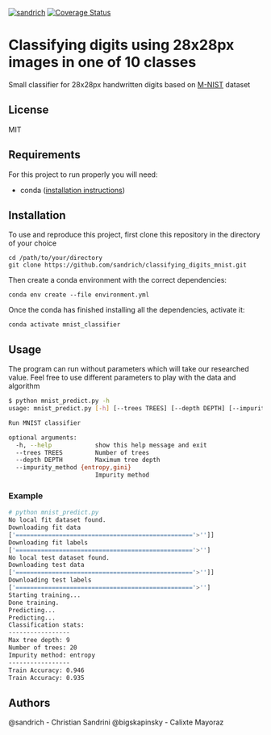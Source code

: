 [![sandrich](https://circleci.com/gh/sandrich/classifying_digits_mnist.svg?style=svg)](https://circleci.com/gh/sandrich/classifying_digits_mnist) [![Coverage Status](https://coveralls.io/repos/github/sandrich/classifying_digits_mnist/badge.svg)](https://coveralls.io/github/sandrich/classifying_digits_mnist)

# Classifying digits using 28x28px images in one of 10 classes
Small classifier for 28x28px handwritten digits based on [M-NIST](http://yann.lecun.com/exdb/mnist/) dataset 

## License
MIT

## Requirements
For this project to run properly you will need:

 - conda ([installation instructions](https://docs.conda.io/projects/conda/en/latest/user-guide/install/))

## Installation
To use and reproduce this project, first clone this repository in the directory of your choice
```shell script
cd /path/to/your/directory
git clone https://github.com/sandrich/classifying_digits_mnist.git
``` 

Then create a conda environment with the correct dependencies:
```shell script
conda env create --file environment.yml
```
Once the conda has finished installing all the dependencies, activate it:
```shell script
conda activate mnist_classifier
```

## Usage

The program can run without parameters which will take our researched value. Feel free to use different parameters to play with the data and algorithm

```bash
$ python mnist_predict.py -h
usage: mnist_predict.py [-h] [--trees TREES] [--depth DEPTH] [--impurity_method {entropy,gini}]

Run MNIST classifier

optional arguments:
  -h, --help            show this help message and exit
  --trees TREES         Number of trees
  --depth DEPTH         Maximum tree depth
  --impurity_method {entropy,gini}
                        Impurity method
```

### Example

```bash
# python mnist_predict.py 
No local fit dataset found.
Downloading fit data
['================================================='>'']]
Downloading fit labels
['================================================='>'']
No local test dataset found.
Downloading test data
['================================================='>'']]
Downloading test labels
['================================================='>'']
Starting training...
Done training.
Predicting...
Predicting...
Classification stats:
-----------------
Max tree depth: 9
Number of trees: 20
Impurity method: entropy
-----------------
Train Accuracy: 0.946
Train Accuracy: 0.935
```

## Authors
@sandrich - Christian Sandrini
@bigskapinsky - Calixte Mayoraz
